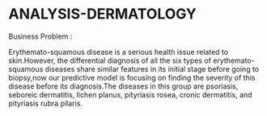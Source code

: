 # ANALYSIS-DERMATOLOGY

Business Problem : 

Erythemato-squamous disease is a serious health issue related to skin.However, the differential diagnosis of all the six types of erythemato-squamous diseases share similar features in its initial stage before going to biopsy,now our predictive model is focusing on finding the severity of this disease before its diagnosis.The diseases in this group are psoriasis, seboreic dermatitis, lichen planus, pityriasis rosea, cronic dermatitis, and pityriasis rubra pilaris.
